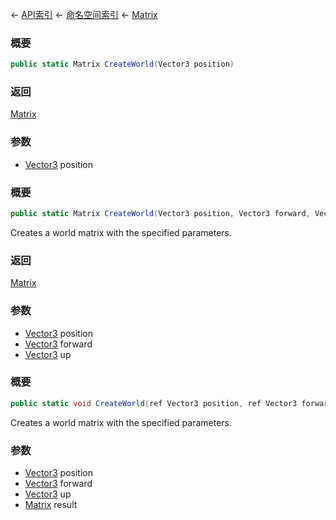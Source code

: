 ← [API索引](Api-Index) ← [命名空间索引](Namespace-Index) ← [Matrix](VRageMath.Matrix)

### 概要

```csharp
public static Matrix CreateWorld(Vector3 position)
```

### 返回

[Matrix](VRageMath.Matrix)

### 参数

* [Vector3](VRageMath.Vector3) position
### 概要

```csharp
public static Matrix CreateWorld(Vector3 position, Vector3 forward, Vector3 up)
```

Creates a world matrix with the specified parameters.

### 返回

[Matrix](VRageMath.Matrix)

### 参数

* [Vector3](VRageMath.Vector3) position
* [Vector3](VRageMath.Vector3) forward
* [Vector3](VRageMath.Vector3) up
### 概要

```csharp
public static void CreateWorld(ref Vector3 position, ref Vector3 forward, ref Vector3 up, out Matrix result)
```

Creates a world matrix with the specified parameters.

### 参数

* [Vector3](VRageMath.Vector3) position
* [Vector3](VRageMath.Vector3) forward
* [Vector3](VRageMath.Vector3) up
* [Matrix](VRageMath.Matrix) result
